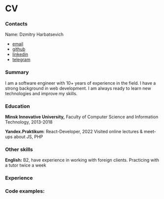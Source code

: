 
# CV

### Contacts
Name: Dzmitry Harbatsevich

- [email](mailto:me@zmiter.com)
- [github](https://buckster12.github.com)
- [linkedin](https://www.linkedin.com/in/.../)
- [telegram](https://t.me/...)

### Summary
I am a software engineer with 10+ years of experience in the field. 
I have a strong background in web development. 
I am always ready to learn new technologies and improve my skills.

### Education
**Minsk Innovative University,**
Faculty of Computer Science and Information Technology, 2013-2018

**Yandex.Praktikum**: React-Developer, 2022
Visited online lectures & meet-ups about JS, PHP

### Other skills
**English:** B2, have experience in working with foreign clients. Practicing with a tutor twice a week

### Experience

### Code examples:
